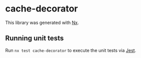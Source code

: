 # cache-decorator

This library was generated with [Nx](https://nx.dev).

## Running unit tests

Run `nx test cache-decorator` to execute the unit tests via [Jest](https://jestjs.io).

